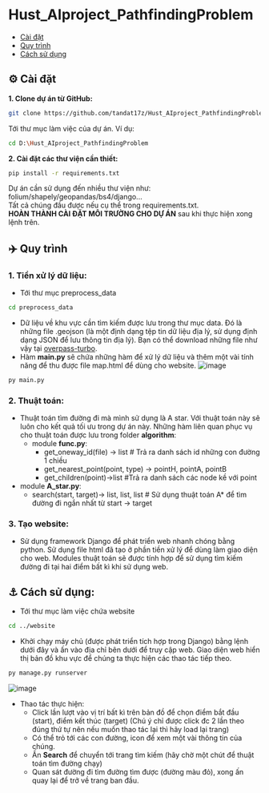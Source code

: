# Hust_AIproject_PathfindingProblem
- [Cài đặt](#cài-đặt)
- [Quy trình](#quy-trình)
- [Cách sử dụng](#cách-sử-dụng)
## :gear: Cài đặt
**1. Clone dự án từ GitHub:**
  ```bash
  git clone https://github.com/tandat17z/Hust_AIproject_PathfindingProblem.git
  ```
Tới thư mục làm việc của dự án. Ví dụ:
  ```bash
  cd D:\Hust_AIproject_PathfindingProblem
  ```
**2. Cài đặt các thư viện cần thiết:**
  ```bash
  pip install -r requirements.txt
  ```
Dự án cần sử dụng đến nhiều thư viện như: folium/shapely/geopandas/bs4/django...<br>
Tất cả chúng đầu được nếu cụ thể trong requirements.txt.<br>
**HOÀN THÀNH CÀI ĐẶT MÔI TRƯỜNG CHO DỰ ÁN** sau khi thực hiện xong lệnh trên.

## :airplane: Quy trình
### 1. Tiền xử lý dữ liệu:
  - Tới thư mục preprocess_data
  ```bash
  cd preprocess_data
  ```
  - Dữ liệu về khu vực cần tìm kiếm được lưu trong thư mục data. Đó là những file .geojson (là một định dạng tệp tin dữ liệu địa lý, sử dụng định dạng JSON để lưu thông tin địa lý). Bạn có thể download những file như vậy tại [overpass-turbo](https://overpass-turbo.eu/).
  -  Hàm **main.py** sẽ chứa những hàm để xử lý dữ liệu và thêm một vài tính năng để thu được file map.html để dùng cho website.
![image](https://github.com/tandat17z/Hust_AIproject_PathfindingProblem/assets_readme/main-py.png)
```bash
py main.py
```
### 2. Thuật toán:
  - Thuật toán tìm đường đi mà mình sử dụng là A star. Với thuật toán này sẽ luôn cho kết quả tối ưu trong dự án này. Những hàm liên quan phục vụ cho thuật toán được lưu trong folder **algorithm**:
    - module **func.py**:
      - get_oneway_id(file) -> list # Trả ra danh sách id những con đường 1 chiều
      - get_nearest_point(point, type) -> pointH, pointA, pointB
      - get_children(point)->list #Trả ra danh sách các node kề với point
  - module **A_star.py**:
      - search(start, target)-> list, list, list # Sử dụng thuật toán A* để tìm đường đi ngắn nhất từ start -> target
### 3. Tạo website:
  - Sử dụng framework Django để phát triển web nhanh chóng bằng python. Sử dụng file html đã tạo ở phần tiền xử lý để dùng làm giao diện cho web. Modules thuật toán sẽ được tính hợp để sử dụng tìm kiếm đường đi tại hai điểm bất kì khi sử dụng web.

## :anchor: Cách sử dụng:
  - Tới thư mục làm việc chứa website
  ```bash
  cd ../website
  ```
  - Khởi chạy máy chủ (được phát triển tích hợp trong Django) bằng lệnh dưới đây và ấn vào địa chỉ bên dưới để truy cập web. Giao diện web hiển thị bản đồ khu vực để chúng ta thực hiện các thao tác tiếp theo.
  ```bash
  py manage.py runserver
  ```
![image](https://github.com/tandat17z/Hust_AIproject_PathfindingProblem/assets/126872123/e74d02ed-a05c-4b02-8c1d-3edbf56f58f2)

  - Thao tác thực hiện:
      - Click lần lượt vào vị trí bất kì trên bản đồ để chọn điểm bắt đầu (start), điểm kết thúc (target) (Chú ý chỉ được click đc 2 lần theo đúng thứ tự nên nếu muốn thao tác lại thì  hãy load lại trang)
      - Có thể trỏ tới các con đường, icon để xem một vài thông tin của chúng.
      - Ấn **Search** để chuyển tới trang tìm kiếm (hãy chờ một chút để thuật toán tìm đường chạy)
      - Quan sát đường đi tìm đường tìm được (đường màu đỏ), xong ấn quay lại để trở về trang ban đầu.

